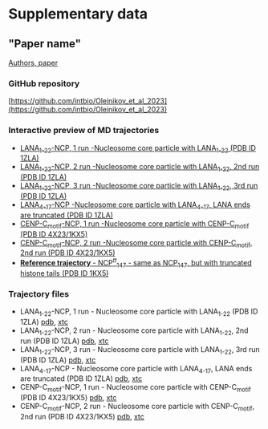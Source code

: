 # Supplementary data
## "Paper name"
[Authors, paper](https:/)

### GitHub repository
[https://github.com/intbio/Oleinikov_et_al_2023](https://github.com/intbio/Oleinikov_et_al_2023)

### Interactive preview of MD trajectories
- [LANA<sub>1-22</sub>-NCP, 1 run -Nucleosome core particle with LANA<sub>1-22</sub> (PDB ID 1ZLA)](NCP_tt_lana_trj_preview)
- [LANA<sub>1-22</sub>-NCP, 2 run -Nucleosome core particle with LANA<sub>1-22</sub>, 2nd run (PDB ID 1ZLA)](NCP_tt_lana2_trj_preview)
- [LANA<sub>1-22</sub>-NCP, 3 run -Nucleosome core particle with LANA<sub>1-22</sub>, 3rd run (PDB ID 1ZLA)](NCP_tt_lana3_trj_preview)
- [LANA<sub>4-17</sub>-NCP -Nucleosome core particle with LANA<sub>4-17</sub>, LANA ends are truncated (PDB ID 1ZLA)](NCP_tt_lana_noends_trj_preview)
- [CENP-C<sub>motif</sub>-NCP, 1 run -Nucleosome core particle with CENP-C<sub>motif</sub> (PDB ID 4X23/1KX5)](NCP_tt_cenpc_trj_preview)
- [CENP-C<sub>motif</sub>-NCP, 2 run -Nucleosome core particle with CENP-C<sub>motif</sub>, 2nd run (PDB ID 4X23/1KX5)](NCP_tt_cenpc2_trj_preview)
- [**Reference trajectory** - NCP<sup><i>tt</i></sup><sub>147</sub> - same as NCP<sub>147</sub>, but with truncated histone tails (PDB ID 1KX5)](https://intbio.org/Armeev_et_al_2021/NCP147_tt_trj_preview)
### Trajectory files
- LANA<sub>1-22</sub>-NCP, 1 run - Nucleosome core particle with LANA<sub>1-22</sub> (PDB ID 1ZLA) [pdb](trj/lana_for_web.pdb), [xtc](trj/lana_for_web.xtc)
- LANA<sub>1-22</sub>-NCP, 2 run - Nucleosome core particle with LANA<sub>1-22</sub>, 2nd run (PDB ID 1ZLA) [pdb](trj/lana_2_for_web.pdb), [xtc](trj/lana_2_for_web.xtc)
- LANA<sub>1-22</sub>-NCP, 3 run - Nucleosome core particle with LANA<sub>1-22</sub>, 3rd run (PDB ID 1ZLA) [pdb](trj/lana_3_for_web.pdb), [xtc](trj/lana_3_for_web.xtc)
- LANA<sub>4-17</sub>-NCP - Nucleosome core particle with LANA<sub>4-17</sub>, LANA ends are truncated (PDB ID 1ZLA) [pdb](trj/lana_noends_for_web.pdb), [xtc](trj/lana_noends_for_web.xtc)
- CENP-C<sub>motif</sub>-NCP, 1 run - Nucleosome core particle with CENP-C<sub>motif</sub> (PDB ID 4X23/1KX5) [pdb](trj/cenpc_for_web.pdb), [xtc](trj/cenpc_for_web.xtc)
- CENP-C<sub>motif</sub>-NCP, 2 run - Nucleosome core particle with CENP-C<sub>motif</sub>, 2nd run (PDB ID 4X23/1KX5) [pdb](trj/cenpc_2_for_web.pdb), [xtc](trj/cenpc_2_for_web.xtc)
